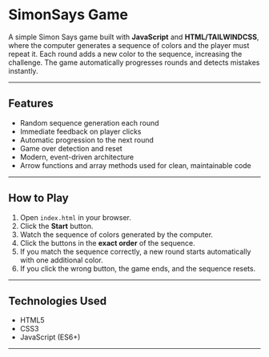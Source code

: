# SimonSays Game

A simple Simon Says game built with **JavaScript** and **HTML/TAILWINDCSS**, where the computer generates a sequence of colors and the player must repeat it. Each round adds a new color to the sequence, increasing the challenge. The game automatically progresses rounds and detects mistakes instantly.

---

## Features

- Random sequence generation each round
- Immediate feedback on player clicks
- Automatic progression to the next round
- Game over detection and reset
- Modern, event-driven architecture
- Arrow functions and array methods used for clean, maintainable code

---

## How to Play

1. Open `index.html` in your browser.
2. Click the **Start** button.
3. Watch the sequence of colors generated by the computer.
4. Click the buttons in the **exact order** of the sequence.
5. If you match the sequence correctly, a new round starts automatically with one additional color.
6. If you click the wrong button, the game ends, and the sequence resets.

---



## Technologies Used

- HTML5
- CSS3
- JavaScript (ES6+)

---

